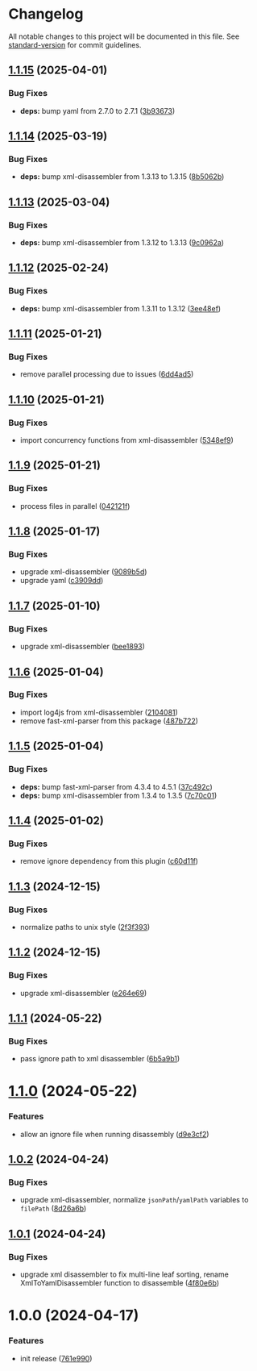 <!-- markdownlint-disable MD024 MD025 -->
<!-- markdown-link-check-disable -->

# Changelog

All notable changes to this project will be documented in this file. See [standard-version](https://github.com/conventional-changelog/standard-version) for commit guidelines.

## [1.1.15](https://github.com/mcarvin8/xml2yaml-disassembler/compare/v1.1.14...v1.1.15) (2025-04-01)


### Bug Fixes

* **deps:** bump yaml from 2.7.0 to 2.7.1 ([3b93673](https://github.com/mcarvin8/xml2yaml-disassembler/commit/3b93673737fba448b14241c9fd4a4575941d9021))

## [1.1.14](https://github.com/mcarvin8/xml2yaml-disassembler/compare/v1.1.13...v1.1.14) (2025-03-19)


### Bug Fixes

* **deps:** bump xml-disassembler from 1.3.13 to 1.3.15 ([8b5062b](https://github.com/mcarvin8/xml2yaml-disassembler/commit/8b5062b01389d0253e9ed20b08d8d6f5424c0874))

## [1.1.13](https://github.com/mcarvin8/xml2yaml-disassembler/compare/v1.1.12...v1.1.13) (2025-03-04)


### Bug Fixes

* **deps:** bump xml-disassembler from 1.3.12 to 1.3.13 ([9c0962a](https://github.com/mcarvin8/xml2yaml-disassembler/commit/9c0962a6674a3d13cc73e4771617414f6c88843d))

## [1.1.12](https://github.com/mcarvin8/xml2yaml-disassembler/compare/v1.1.11...v1.1.12) (2025-02-24)


### Bug Fixes

* **deps:** bump xml-disassembler from 1.3.11 to 1.3.12 ([3ee48ef](https://github.com/mcarvin8/xml2yaml-disassembler/commit/3ee48effb3c189aba49b668095ba273e48e59a14))

## [1.1.11](https://github.com/mcarvin8/xml2yaml-disassembler/compare/v1.1.10...v1.1.11) (2025-01-21)


### Bug Fixes

* remove parallel processing due to issues ([6dd4ad5](https://github.com/mcarvin8/xml2yaml-disassembler/commit/6dd4ad5d40663c453330324db73ae95e5993d52f))

## [1.1.10](https://github.com/mcarvin8/xml2yaml-disassembler/compare/v1.1.9...v1.1.10) (2025-01-21)


### Bug Fixes

* import concurrency functions from xml-disassembler ([5348ef9](https://github.com/mcarvin8/xml2yaml-disassembler/commit/5348ef9379526cab59091499e112ae7022e9ef03))

## [1.1.9](https://github.com/mcarvin8/xml2yaml-disassembler/compare/v1.1.8...v1.1.9) (2025-01-21)


### Bug Fixes

* process files in parallel ([042121f](https://github.com/mcarvin8/xml2yaml-disassembler/commit/042121fddb4970d93ae5924e1996cf30ca739231))

## [1.1.8](https://github.com/mcarvin8/xml2yaml-disassembler/compare/v1.1.7...v1.1.8) (2025-01-17)


### Bug Fixes

* upgrade xml-disassembler ([9089b5d](https://github.com/mcarvin8/xml2yaml-disassembler/commit/9089b5dd7dc5538558e780631b6c19774eedcc70))
* upgrade yaml ([c3909dd](https://github.com/mcarvin8/xml2yaml-disassembler/commit/c3909dd18580bfd50c8d2653e698c3ea3fa1d5a6))

## [1.1.7](https://github.com/mcarvin8/xml2yaml-disassembler/compare/v1.1.6...v1.1.7) (2025-01-10)


### Bug Fixes

* upgrade xml-disassembler ([bee1893](https://github.com/mcarvin8/xml2yaml-disassembler/commit/bee18935517799a0e543e19157226813f45448be))

## [1.1.6](https://github.com/mcarvin8/xml2yaml-disassembler/compare/v1.1.5...v1.1.6) (2025-01-04)


### Bug Fixes

* import log4js from xml-disassembler ([2104081](https://github.com/mcarvin8/xml2yaml-disassembler/commit/2104081ee374005410d0ade4c221e5107c5800f3))
* remove fast-xml-parser from this package ([487b722](https://github.com/mcarvin8/xml2yaml-disassembler/commit/487b7223d6c9e0588840c91072285ae5d684e44c))

## [1.1.5](https://github.com/mcarvin8/xml2yaml-disassembler/compare/v1.1.4...v1.1.5) (2025-01-04)


### Bug Fixes

* **deps:** bump fast-xml-parser from 4.3.4 to 4.5.1 ([37c492c](https://github.com/mcarvin8/xml2yaml-disassembler/commit/37c492ce7e2df5f27d52c535c28cca06a76c08fb))
* **deps:** bump xml-disassembler from 1.3.4 to 1.3.5 ([7c70c01](https://github.com/mcarvin8/xml2yaml-disassembler/commit/7c70c0100fcb1918a5d6e4654045a3b8e56fdf08))

## [1.1.4](https://github.com/mcarvin8/xml2yaml-disassembler/compare/v1.1.3...v1.1.4) (2025-01-02)


### Bug Fixes

* remove ignore dependency from this plugin ([c60d11f](https://github.com/mcarvin8/xml2yaml-disassembler/commit/c60d11f8d3161171c9c59fcde4ce48de29a111e4))

## [1.1.3](https://github.com/mcarvin8/xml2yaml-disassembler/compare/v1.1.2...v1.1.3) (2024-12-15)


### Bug Fixes

* normalize paths to unix style ([2f3f393](https://github.com/mcarvin8/xml2yaml-disassembler/commit/2f3f3934db58d522aeceb9c492d3d13731aaa3cf))

## [1.1.2](https://github.com/mcarvin8/xml2yaml-disassembler/compare/v1.1.1...v1.1.2) (2024-12-15)


### Bug Fixes

* upgrade xml-disassembler ([e264e69](https://github.com/mcarvin8/xml2yaml-disassembler/commit/e264e69ba6f307da4b0b6a24ceb8ccad935146e3))

## [1.1.1](https://github.com/mcarvin8/xml2yaml-disassembler/compare/v1.1.0...v1.1.1) (2024-05-22)

### Bug Fixes

- pass ignore path to xml disassembler ([6b5a9b1](https://github.com/mcarvin8/xml2yaml-disassembler/commit/6b5a9b17f7ffb62c35a43364e35d5fc35e2f1dd0))

# [1.1.0](https://github.com/mcarvin8/xml2yaml-disassembler/compare/v1.0.2...v1.1.0) (2024-05-22)

### Features

- allow an ignore file when running disassembly ([d9e3cf2](https://github.com/mcarvin8/xml2yaml-disassembler/commit/d9e3cf27f8fcf8b1b7163a77a53380a43a18e5ca))

## [1.0.2](https://github.com/mcarvin8/xml2yaml-disassembler/compare/v1.0.1...v1.0.2) (2024-04-24)

### Bug Fixes

- upgrade xml-disassembler, normalize `jsonPath`/`yamlPath` variables to `filePath` ([8d26a6b](https://github.com/mcarvin8/xml2yaml-disassembler/commit/8d26a6b412b8731544ff91995bc9281885ca65a4))

## [1.0.1](https://github.com/mcarvin8/xml2yaml-disassembler/compare/v1.0.0...v1.0.1) (2024-04-24)

### Bug Fixes

- upgrade xml disassembler to fix multi-line leaf sorting, rename XmlToYamlDisassembler function to disassemble ([4f80e6b](https://github.com/mcarvin8/xml2yaml-disassembler/commit/4f80e6b18a3b743db14b6910fdd401f36ba7e8d7))

# 1.0.0 (2024-04-17)

### Features

- init release ([761e990](https://github.com/mcarvin8/xml2yaml-disassembler/commit/761e9906f493965200f4362a22676c71ca5e2098))
